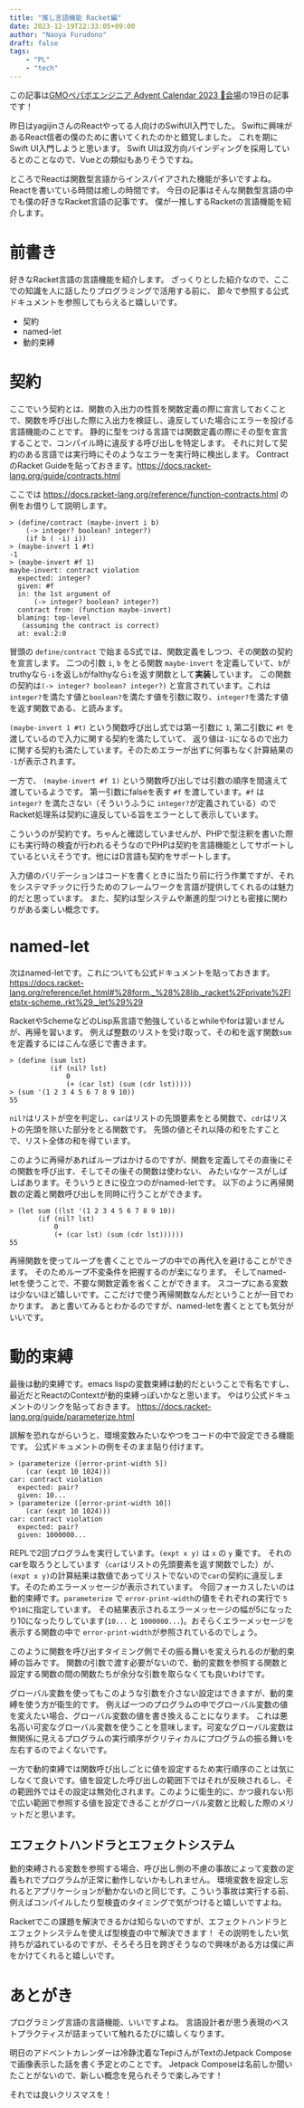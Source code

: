 ```yaml
---
title: "推し言語機能 Racket編"
date: 2023-12-19T22:33:05+09:00
author: "Naoya Furudono"
draft: false
tags:
    - "PL"
    - "tech"
---
```


この記事は[GMOペパボエンジニア Advent Calendar 2023 🎅会場](https://adventar.org/calendars/8634)の19日の記事です！

昨日はyagijinさんのReactやってる人向けのSwiftUI入門でした。
Swiftに興味があるReact信者の僕のために書いてくれたのかと錯覚しました。
これを期にSwift UI入門しようと思います。
Swift UIは双方向バインディングを採用しているとのことなので、Vueとの類似もありそうですね。

ところでReactは関数型言語からインスパイアされた機能が多いですよね。
Reactを書いている時間は癒しの時間です。
今日の記事はそんな関数型言語の中でも僕の好きなRacket言語の記事です。
僕が一推しするRacketの言語機能を紹介します。

# 前書き

好きなRacket言語の言語機能を紹介します。
ざっくりとした紹介なので、ここでの知識を人に話したりプログラミングで活用する前に、
節々で参照する公式ドキュメントを参照してもらえると嬉しいです。

- 契約
- named-let
- 動的束縛

# 契約

ここでいう契約とは、関数の入出力の性質を関数定義の際に宣言しておくことで、関数を呼び出した際に入出力を検証し、違反していた場合にエラーを投げる言語機能のことです。
静的に型をつける言語では関数定義の際にその型を宣言することで、コンパイル時に違反する呼び出しを特定します。
それに対して契約のある言語では実行時にそのようなエラーを実行時に検出します。
ContractのRacket Guideを貼っておきます。<https://docs.racket-lang.org/guide/contracts.html>

ここでは <https://docs.racket-lang.org/reference/function-contracts.html> の例をお借りして説明します。

```racket
> (define/contract (maybe-invert i b)
    (-> integer? boolean? integer?)
    (if b ( -i) i))
> (maybe-invert 1 #t)
-1
> (maybe-invert #f 1)
maybe-invert: contract violation
  expected: integer?
  given: #f
  in: the 1st argument of
      (-> integer? boolean? integer?)
  contract from: (function maybe-invert)
  blaming: top-level
   (assuming the contract is correct)
  at: eval:2:0
```

冒頭の `define/contract` で始まるS式では、関数定義をしつつ、その関数の契約を宣言します。
二つの引数 `i`, `b` をとる関数 `maybe-invert` を定義していて、`b`がtruthyなら`-i`を返し`b`がfalthyなら`i`を返す関数として**実装**しています。
この関数の契約は`(-> integer? boolean? integer?)` と宣言されています。これは`integer?`を満たす値と`boolean?`を満たす値を引数に取り、`integer?`を満たす値を返す関数である、と読みます。

`(maybe-invert 1 #t)` という関数呼び出し式では第一引数に `1`, 第二引数に `#t` を渡しているので入力に関する契約を満たしていて、
返り値は`-1`になるので出力に関する契約も満たしています。そのためエラーが出ずに何事もなく計算結果の　`-1`が表示されます。

一方で、 `(maybe-invert #f 1)` という関数呼び出しでは引数の順序を間違えて渡しているようです。
第一引数にfalseを表す `#f` を渡しています。`#f` は `integer?` を満たさない（そういうふうに `integer?`が定義されている）のでRacket処理系は契約に違反している旨をエラーとして表示しています。

こういうのが契約です。ちゃんと確認していませんが、PHPで型注釈を書いた際にも実行時の検査が行われるそうなのでPHPは契約を言語機能としてサポートしているといえそうです。他にはD言語も契約をサポートします。

入力値のバリデーションはコードを書くときに当たり前に行う作業ですが、それをシステマチックに行うためのフレームワークを言語が提供してくれるのは魅力的だと思っています。
また、契約は型システムや漸進的型つけとも密接に関わりがある楽しい概念です。

# named-let

次はnamed-letです。これについても公式ドキュメントを貼っておきます。
<https://docs.racket-lang.org/reference/let.html#%28form._%28%28lib._racket%2Fprivate%2Fletstx-scheme..rkt%29._let%29%29>

RacketやSchemeなどのLisp系言語で勉強しているとwhileやforは習いませんが、再帰を習います。
例えば整数のリストを受け取って、その和を返す関数`sum`を定義するにはこんな感じで書きます。

```racket
> (define (sum lst)
          (if (nil? lst)
              0
              (+ (car lst) (sum (cdr lst)))))
> (sum '(1 2 3 4 5 6 7 8 9 10))
55
```

`nil?`はリストが空を判定し、`car`はリストの先頭要素をとる関数で、`cdr`はリストの先頭を除いた部分をとる関数です。
先頭の値とそれ以降の和をたすことで、リスト全体の和を得ています。

このように再帰があればループはかけるのですが、関数を定義してその直後にその関数を呼び出す、そしてその後その関数は使わない、
みたいなケースがしばしばあります。そういうときに役立つのがnamed-letです。
以下のように再帰関数の定義と関数呼び出しを同時に行うことができます。

```racket
> (let sum ((lst '(1 2 3 4 5 6 7 8 9 10))
       (if (nil? lst)
           0
           (+ (car lst) (sum (cdr lst))))))
55
```

再帰関数を使ってループを書くことでループの中での再代入を避けることができます。
そのためループ不変条件を把握するのが楽になります。
そしてnamed-letを使うことで、不要な関数定義を省くことができます。
スコープにある変数は少ないほど嬉しいです。ここだけで使う再帰関数なんだということが一目でわかります。
あと書いてみるとわかるのですが、named-letを書くととても気分がいいです。

# 動的束縛

最後は動的束縛です。emacs lispの変数束縛は動的だということで有名ですし、最近だとReactのContextが動的束縛っぽいかなと思います。
やはり公式ドキュメントのリンクを貼っておきます。
<https://docs.racket-lang.org/guide/parameterize.html>

誤解を恐れながらいうと、環境変数みたいなやつをコードの中で設定できる機能です。
公式ドキュメントの例をそのまま貼り付けます。

```racket
> (parameterize ([error-print-width 5])
    (car (expt 10 1024)))
car: contract violation
  expected: pair?
  given: 10...
> (parameterize ([error-print-width 10])
    (car (expt 10 1024)))
car: contract violation
  expected: pair?
  given: 1000000...
```

REPLで2回プログラムを実行しています。`(expt x y)` は `x` の `y` 乗です。
それのcarを取ろうとしています（`car`はリストの先頭要素を返す関数でした）が、`(expt x y)`の計算結果は数値であってリストでないので`car`の契約に違反します。そのためエラーメッセージが表示されています。
今回フォーカスしたいのは動的束縛です。`parameterize` で `error-print-width`の値をそれぞれの実行で `5` や`10`に指定しています。
その結果表示されるエラーメッセージの幅が5になったり10になったりしています(`10...` と `1000000...`)。おそらくエラーメッセージを表示する関数の中で `error-print-width`が参照されているのでしょう。

このように関数を呼び出すタイミング側でその振る舞いを変えられるのが動的束縛の旨みです。
関数の引数で渡す必要がないので、動的変数を参照する関数と設定する関数の間の関数たちが余分な引数を取らなくても良いわけです。

グローバル変数を使ってもこのような引数を介さない設定はできますが、動的束縛を使う方が衛生的です。
例えば一つのプログラムの中でグローバル変数の値を変えたい場合、グローバル変数の値を書き換えることになります。
これは悪名高い可変なグローバル変数を使うことを意味します。可変なグローバル変数は無関係に見えるプログラムの実行順序がクリティカルにプログラムの振る舞いを左右するのでよくないです。

一方で動的束縛では関数呼び出しごとに値を設定するため実行順序のことは気にしなくて良いです。値を設定した呼び出しの範囲下ではそれが反映されるし、その範囲外ではその設定は無効化されます。このように衛生的に、かつ疲れない形で広い範囲で参照する値を設定できることがグローバル変数と比較した際のメリットだと思います。

## エフェクトハンドラとエフェクトシステム

動的束縛される変数を参照する場合、呼び出し側の不慮の事故によって変数の定義もれでプログラムが正常に動作しないかもしれません。
環境変数を設定し忘れるとアプリケーションが動かないのと同じです。こういう事故は実行する前、例えばコンパイルしたり型検査のタイミングで気がつけると嬉しいですよね。

Racketでこの課題を解決できるかは知らないのですが、エフェクトハンドラとエフェクトシステムを使えば型検査の中で解決できます！
その説明をしたい気持ちが溢れているのですが、そろそろ日を跨ぎそうなので興味がある方は僕に声をかけてくれると嬉しいです。

# あとがき

プログラミング言語の言語機能、いいですよね。
言語設計者が思う表現のベストプラクティスが詰まっていて触れるたびに嬉しくなります。

明日のアドベントカレンダーは冷静沈着なTepiさんがTextのJetpack Composeで画像表示した話を書く予定とのことです。
Jetpack Composeは名前しか聞いたことがないので、新しい概念を見られそうで楽しみです！

それでは良いクリスマスを！

